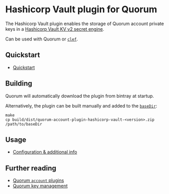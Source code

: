 # Hashicorp Vault plugin for Quorum

The Hashicorp Vault plugin enables the storage of Quorum account private keys in a [Hashicorp Vault KV v2 secret engine](https://www.vaultproject.io/docs/secrets/kv/kv-v2/).  

Can be used with Quorum or [`clef`](https://docs.goquorum.com/en/latest/Account-Key-Management/Quorum/Clef/). 

## Quickstart 
* [Quickstart](https://docs.goquorum.com/en/latest/Account-Key-Management/Quorum/account-Plugins/Hashicorp-Vault/Quickstart/)

## Building
Quorum will automatically download the plugin from bintray at startup.  

Alternatively, the plugin can be built manually and added to the [`baseDir`](https://docs.goquorum.com/en/latest/PluggableArchitecture/Settings/):
```shell
make
cp build/dist/quorum-account-plugin-hashicorp-vault-<version>.zip /path/to/baseDir
```

## Usage
* [Configuration & additional info](https://docs.goquorum.com/en/latest/Account-Key-Management/Quorum/account-Plugins/Hashicorp-Vault/Overview/)

## Further reading
* [Quorum `account` plugins](https://docs.goquorum.com/en/latest/Account-Key-Management/Quorum/account-Plugins/Overview/)
* [Quorum key management](https://docs.goquorum.com/en/latest/Account-Key-Management/Quorum/Overview)
